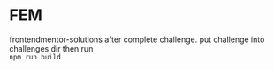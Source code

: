 # FEM
frontendmentor-solutions
after complete challenge. put challenge into challenges dir then run
<br>
<code>npm run build</code>
